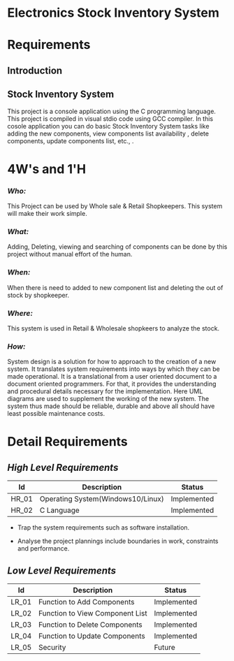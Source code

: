 # Electronics Stock Inventory System

# Requirements

## Introduction

## Stock Inventory System

This project is a console application using the C programming language. This project is compiled in visual stdio code using GCC compiler. In this cosole application you can do basic Stock Inventory System tasks like adding the new components, view components list availability , delete components, update components list, etc., .

# 4W's and 1'H

### *Who:*

This Project can be used by Whole sale & Retail Shopkeepers. This system will make their work simple.

### *What:*

Adding, Deleting, viewing and searching of components can be done by this project without manual effort of the human.

### *When:*

When there is need to added to new component list and deleting the out of stock by shopkeeper.

### *Where:*

This system is used in Retail & Wholesale shopkeers to analyze the stock.

### *How:*

System design is a solution for how to approach to the creation of a new system. It translates system requirements into ways by which they can be made operational. It is a translational from a user oriented document to a document oriented programmers. For that, it provides the understanding and procedural details necessary for the implementation. Here UML diagrams are used to supplement the working of the new system. The system thus made should be reliable, durable and above all should have least possible maintenance costs.

# Detail Requirements

## *High Level Requirements*

|Id |	Description	| Status |
|----|-----------|---------|
|HR_01  |Operating System(Windows10/Linux)|	Implemented|
|HR_02	|C Language	|Implemented|

   - Trap the system requirements such as software installation.
 
   - Analyse the project plannings include boundaries in work, constraints and performance.
   
## *Low Level Requirements*

|Id |	Description	| Status|
|----|-----------|---------|
|LR_01	|Function to Add Components	|Implemented|
|LR_02	|Function to View Component List	|Implemented|
|LR_03  |Function to Delete Components	|Implemented|
|LR_04  |Function to Update Components| Implemented|
|LR_05  |Security	|Future|

